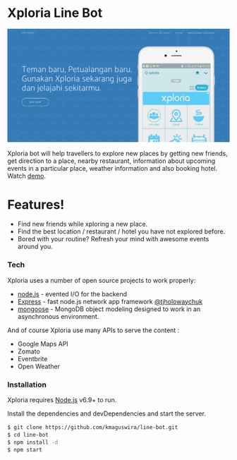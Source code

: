 # Xploria Line Bot

![Xploria](https://raw.githubusercontent.com/kmaguswira/line-bot/master/xploria.png)

Xploria bot will help travellers to explore new places by getting new friends, get direction to a place, nearby restaurant, information about upcoming events in a particular place, weather information and also booking hotel. Watch [demo].

# Features!

  - Find new friends while xploring a new place.
  - Find the best location / restaurant / hotel you have not explored before.
  - Bored with your routine? Refresh your mind with awesome events around you.

### Tech

Xploria uses a number of open source projects to work properly:

* [node.js] - evented I/O for the backend
* [Express] - fast node.js network app framework [@tjholowaychuk]
* [mongoose] - MongoDB object modeling designed to work in an asynchronous environment.

And of course Xploria use many APIs to serve the content :

* Google Maps API
* Zomato
* Eventbrite
* Open Weather

### Installation

Xploria requires [Node.js](https://nodejs.org/) v6.9+ to run.

Install the dependencies and devDependencies and start the server.

```sh
$ git clone https://github.com/kmaguswira/line-bot.git
$ cd line-bot
$ npm install -d
$ npm start
```



   [node.js]: <http://nodejs.org>
   [@tjholowaychuk]: <http://twitter.com/tjholowaychuk>
   [express]: <http://expressjs.com>
   [mongoose]: <https://github.com/Automattic/mongoose>
   [demo]: <https://www.youtube.com/watch?v=1OplIyKxEas>


  
